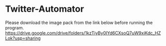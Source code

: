 # Twitter-Automator
Please download the image pack from the link below before running the program.
https://drive.google.com/drive/folders/1kzTiyBy0IYd6CXsoQ7uW9xiKdc_HZLok?usp=sharing
